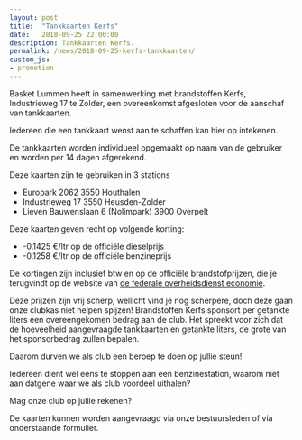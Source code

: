 ```yaml
---
layout: post
title:  "Tankkaarten Kerfs"
date:   2018-09-25 22:00:00
description: Tankkaarten Kerfs.
permalink: /news/2018-09-25-kerfs-tankkaarten/
custom_js:
- promotion
---
```


Basket Lummen heeft in samenwerking met brandstoffen Kerfs, Industrieweg 17 te Zolder, een overeenkomst afgesloten voor de aanschaf van tankkaarten.

Iedereen die een tankkaart wenst aan te schaffen kan hier op intekenen.

De tankkaarten worden individueel opgemaakt op naam van de gebruiker en worden per 14 dagen afgerekend.

Deze kaarten zijn te gebruiken in 3 stations
 * Europark 2062 3550 Houthalen
 * Industrieweg 17 3550 Heusden-Zolder
 * Lieven Bauwenslaan 6 (Nolimpark) 3900 Overpelt

Deze kaarten geven recht op volgende korting:  
 * -0.1425 €/ltr op de officiële dieselprijs
 * -0.1258 €/ltr op de officiële benzineprijs

De kortingen zijn inclusief btw en op de officiële brandstofprijzen, die je terugvindt op de website van [de federale overheidsdienst economie](https://economie.fgov.be/nl/themas/energie/energieprijzen/maximumprijzen/officieel-tarief-van-de).

Deze prijzen zijn vrij scherp, wellicht vind je nog scherpere, doch deze gaan onze clubkas niet helpen spijzen! Brandstoffen Kerfs sponsort per getankte liters een overeengekomen bedrag aan de club. Het spreekt voor zich dat de hoeveelheid aangevraagde tankkaarten en getankte liters, de grote van het sponsorbedrag zullen bepalen.

Daarom durven we als club een beroep te doen op jullie steun!

Iedereen dient wel eens te stoppen aan een benzinestation, waarom niet aan datgene waar we als club voordeel uithalen?

Mag onze club op jullie rekenen?

De kaarten kunnen worden aangevraagd via onze bestuursleden of via onderstaande formulier.

<div data-promotionid="Kerfs-20180926"  data-title="Plaats je bestelling" data-buttontext="Bestellen" data-nexttext="Nog een bestelling plaatsen" data-required="email address"></div>